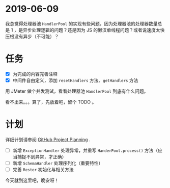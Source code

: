 # 2019-06-09

我总觉得处理器池 `HandlerPool` 的实现有些问题，因为处理器池的处理器数量总是 1 ，是异步处理逻辑的问题？还是因为 JS 的懒汉单线程问题？或者说速度太快压根没有异步（不可能）？

# 任务

- [x] 为完成的内容完善注释
- [x] 中间件自由定义，添加 `resetHandlers` 方法、`getHandlers` 方法

用 JMeter 做个并发测试，看看处理器池 `HandlerPool` 到底有什么问题。

看不出来。。。算了，先放着吧，留个 TODO 。

# 计划

详细计划请参阅 [GitHub Project Planning](https://github.com/DevinDon/rester/projects/1?fullscreen=true) .

- [ ] 新增 `ExceptionHandler` 处理异常，并重写 `HanderPool.process()` 方法（应当捕捉不到异常，才正确）
- [ ] 新增 `SchemaHandler` 处理序列化（重要特性）
- [ ] 完善 `Rester` 初始化与相关方法

今天就到这里吧，晚安呀！
